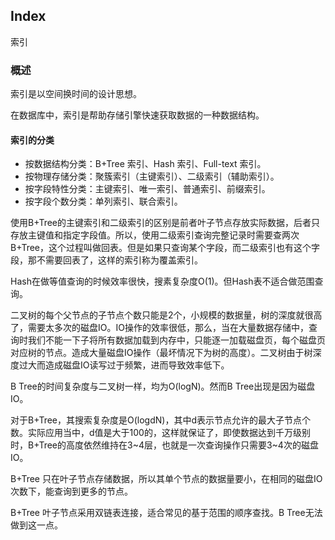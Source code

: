 ## Index
索引

### 概述

索引是以空间换时间的设计思想。

在数据库中，索引是帮助存储引擎快速获取数据的一种数据结构。

#### 索引的分类

- 按数据结构分类：B+Tree 索引、Hash 索引、Full-text 索引。
- 按物理存储分类：聚簇索引（主键索引）、二级索引（辅助索引）。
- 按字段特性分类：主键索引、唯一索引、普通索引、前缀索引。
- 按字段个数分类：单列索引、联合索引。


使用B+Tree的主键索引和二级索引的区别是前者叶子节点存放实际数据，后者只存放主键值和指定字段值。所以，使用二级索引查询完整记录时需要查两次B+Tree，这个过程叫做回表。但是如果只查询某个字段，而二级索引也有这个字段，那不需要回表了，这样的索引称为覆盖索引。

Hash在做等值查询的时候效率很快，搜素复杂度O(1)。但Hash表不适合做范围查询。

二叉树的每个父节点的子节点个数只能是2个，小规模的数据量，树的深度就很高了，需要太多次的磁盘IO。IO操作的效率很低，那么，当在大量数据存储中，查询时我们不能一下子将所有数据加载到内存中，只能逐一加载磁盘页，每个磁盘页对应树的节点。造成大量磁盘IO操作（最坏情况下为树的高度）。二叉树由于树深度过大而造成磁盘IO读写过于频繁，进而导致效率低下。

B Tree的时间复杂度与二叉树一样，均为O(logN)。然而B Tree出现是因为磁盘IO。

对于B+Tree，其搜索复杂度是O(logdN)，其中d表示节点允许的最大子节点个数。实际应用当中，d值是大于100的，这样就保证了，即使数据达到千万级别时，B+Tree的高度依然维持在3~4层，也就是一次查询操作只需要3~4次的磁盘IO。

B+Tree 只在叶子节点存储数据，所以其单个节点的数据量要小，在相同的磁盘IO次数下，能查询到更多的节点。

B+Tree 叶子节点采用双链表连接，适合常见的基于范围的顺序查找。B Tree无法做到这一点。

